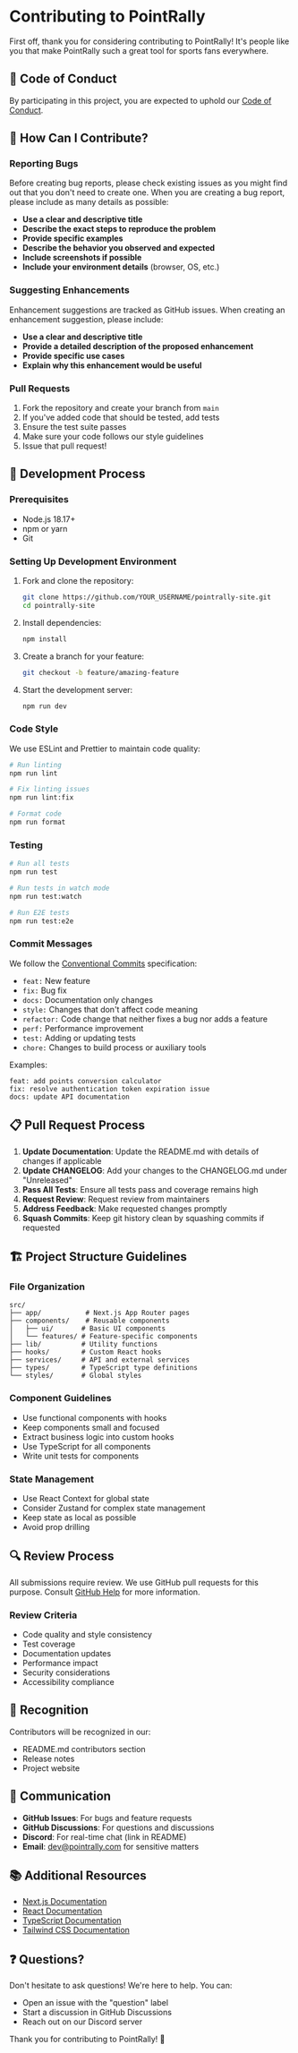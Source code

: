 # Contributing to PointRally

First off, thank you for considering contributing to PointRally! It's people like you that make PointRally such a great tool for sports fans everywhere.

## 🤝 Code of Conduct

By participating in this project, you are expected to uphold our [Code of Conduct](CODE_OF_CONDUCT.md).

## 🎯 How Can I Contribute?

### Reporting Bugs

Before creating bug reports, please check existing issues as you might find out that you don't need to create one. When you are creating a bug report, please include as many details as possible:

- **Use a clear and descriptive title**
- **Describe the exact steps to reproduce the problem**
- **Provide specific examples**
- **Describe the behavior you observed and expected**
- **Include screenshots if possible**
- **Include your environment details** (browser, OS, etc.)

### Suggesting Enhancements

Enhancement suggestions are tracked as GitHub issues. When creating an enhancement suggestion, please include:

- **Use a clear and descriptive title**
- **Provide a detailed description of the proposed enhancement**
- **Provide specific use cases**
- **Explain why this enhancement would be useful**

### Pull Requests

1. Fork the repository and create your branch from `main`
2. If you've added code that should be tested, add tests
3. Ensure the test suite passes
4. Make sure your code follows our style guidelines
5. Issue that pull request!

## 🚀 Development Process

### Prerequisites

- Node.js 18.17+
- npm or yarn
- Git

### Setting Up Development Environment

1. Fork and clone the repository:
   ```bash
   git clone https://github.com/YOUR_USERNAME/pointrally-site.git
   cd pointrally-site
   ```

2. Install dependencies:
   ```bash
   npm install
   ```

3. Create a branch for your feature:
   ```bash
   git checkout -b feature/amazing-feature
   ```

4. Start the development server:
   ```bash
   npm run dev
   ```

### Code Style

We use ESLint and Prettier to maintain code quality:

```bash
# Run linting
npm run lint

# Fix linting issues
npm run lint:fix

# Format code
npm run format
```

### Testing

```bash
# Run all tests
npm run test

# Run tests in watch mode
npm run test:watch

# Run E2E tests
npm run test:e2e
```

### Commit Messages

We follow the [Conventional Commits](https://www.conventionalcommits.org/) specification:

- `feat:` New feature
- `fix:` Bug fix
- `docs:` Documentation only changes
- `style:` Changes that don't affect code meaning
- `refactor:` Code change that neither fixes a bug nor adds a feature
- `perf:` Performance improvement
- `test:` Adding or updating tests
- `chore:` Changes to build process or auxiliary tools

Examples:
```
feat: add points conversion calculator
fix: resolve authentication token expiration issue
docs: update API documentation
```

## 📋 Pull Request Process

1. **Update Documentation**: Update the README.md with details of changes if applicable
2. **Update CHANGELOG**: Add your changes to the CHANGELOG.md under "Unreleased"
3. **Pass All Tests**: Ensure all tests pass and coverage remains high
4. **Request Review**: Request review from maintainers
5. **Address Feedback**: Make requested changes promptly
6. **Squash Commits**: Keep git history clean by squashing commits if requested

## 🏗️ Project Structure Guidelines

### File Organization

```
src/
├── app/           # Next.js App Router pages
├── components/    # Reusable components
│   ├── ui/       # Basic UI components
│   └── features/ # Feature-specific components
├── lib/          # Utility functions
├── hooks/        # Custom React hooks
├── services/     # API and external services
├── types/        # TypeScript type definitions
└── styles/       # Global styles
```

### Component Guidelines

- Use functional components with hooks
- Keep components small and focused
- Extract business logic into custom hooks
- Use TypeScript for all components
- Write unit tests for components

### State Management

- Use React Context for global state
- Consider Zustand for complex state management
- Keep state as local as possible
- Avoid prop drilling

## 🔍 Review Process

All submissions require review. We use GitHub pull requests for this purpose. Consult [GitHub Help](https://help.github.com/articles/about-pull-requests/) for more information.

### Review Criteria

- Code quality and style consistency
- Test coverage
- Documentation updates
- Performance impact
- Security considerations
- Accessibility compliance

## 🎁 Recognition

Contributors will be recognized in our:
- README.md contributors section
- Release notes
- Project website

## 💬 Communication

- **GitHub Issues**: For bugs and feature requests
- **GitHub Discussions**: For questions and discussions
- **Discord**: For real-time chat (link in README)
- **Email**: dev@pointrally.com for sensitive matters

## 📚 Additional Resources

- [Next.js Documentation](https://nextjs.org/docs)
- [React Documentation](https://react.dev)
- [TypeScript Documentation](https://www.typescriptlang.org/docs)
- [Tailwind CSS Documentation](https://tailwindcss.com/docs)

## ❓ Questions?

Don't hesitate to ask questions! We're here to help. You can:
- Open an issue with the "question" label
- Start a discussion in GitHub Discussions
- Reach out on our Discord server

Thank you for contributing to PointRally! 🎉